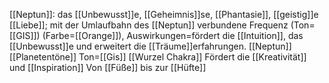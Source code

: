 [[Neptun]]: das [[Unbewusst]]e, [[Geheimnis]]se, [[Phantasie]], [[geistig]]e [[Liebe]]; mit der Umlaufbahn des [[Neptun]] verbundene Frequenz (Ton=[[GIS]]) (Farbe=[[Orange]]), Auswirkungen=fördert die [[Intuition]], das [[Unbewusst]]e und erweitert die [[Träume]]erfahrungen.
[[Neptun]]
[[Planetentöne]]
Ton=[[Gis]]
[[Wurzel Chakra]]
Fördert die [[Kreativität]] und [[Inspiration]]
Von [[Füße]] bis zur [[Hüfte]]
